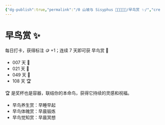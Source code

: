 ```yaml
---
{"dg-publish":true,"permalink":"/0 山坡与 Sisyphus 🤚🤚🏼🤚🏻/早鸟赏 ✨/","created":"2023-05-23T22:53:14.892+08:00","updated":"2023-05-24T18:15:12.117+08:00"}
---
```


# 早鸟赏 ✨

每日打卡，获得标注 🪙 +1；连续 7 天即可获 早鸟赏 🥉

- 007 天 🥉
- 021 天 🥈
- 049 天 🥇
- 108 天 🏆

🏆 是奖杯也是容器，联结你的本命鸟，获得它持续的灵感和祝福。

- 早鸟养生赏：早睡早起
- 早鸟体魄赏：早晨锻炼
- 早鸟觉知赏：早晨冥想